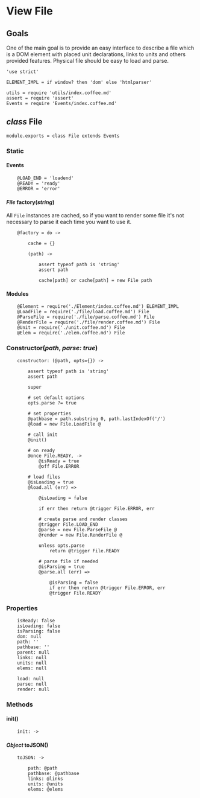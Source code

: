 View File
=========

Goals
-----

One of the main goal is to provide an easy interface to describe a file which is
a DOM element with placed unit declarations, links to units and others provided
features. Physical file should be easy to load and parse.

	'use strict'

	ELEMENT_IMPL = if window? then 'dom' else 'htmlparser'

	utils = require 'utils/index.coffee.md'
	assert = require 'assert'
	Events = require 'Events/index.coffee.md'

*class* File
------------

	module.exports = class File extends Events

### Static

#### Events

		@LOAD_END = 'loadend'
		@READY = 'ready'
		@ERROR = 'error'

#### *File* factory(*string*)

All `File` instances are cached, so if you want to render some file it's not
necessary to parse it each time you want to use it.

		@factory = do ->

			cache = {}

			(path) ->

				assert typeof path is 'string'
				assert path

				cache[path] or cache[path] = new File path

#### Modules

		@Element = require('./Element/index.coffee.md') ELEMENT_IMPL
		@LoadFile = require('./file/load.coffee.md') File
		@ParseFile = require('./file/parse.coffee.md') File
		@RenderFile = require('./file/render.coffee.md') File
		@Unit = require('./unit.coffee.md') File
		@Elem = require('./elem.coffee.md') File

### Constructor(*path*, *parse: true*)

		constructor: (@path, opts={}) ->

			assert typeof path is 'string'
			assert path

			super

			# set default options
			opts.parse ?= true

			# set properties
			@pathbase = path.substring 0, path.lastIndexOf('/')
			@load = new File.LoadFile @

			# call init
			@init()

			# on ready
			@once File.READY, ->
				@isReady = true
				@off File.ERROR

			# load files
			@isLoading = true
			@load.all (err) =>

				@isLoading = false

				if err then return @trigger File.ERROR, err

				# create parse and render classes
				@trigger File.LOAD_END
				@parse = new File.ParseFile @
				@render = new File.RenderFile @

				unless opts.parse
					return @trigger File.READY

				# parse file if needed
				@isParsing = true
				@parse.all (err) =>

					@isParsing = false
					if err then return @trigger File.ERROR, err
					@trigger File.READY

### Properties

		isReady: false
		isLoading: false
		isParsing: false
		dom: null
		path: ''
		pathbase: ''
		parent: null
		links: null
		units: null
		elems: null

		load: null
		parse: null
		render: null

### Methods

#### init()

		init: ->

#### *Object* toJSON()

		toJSON: ->

			path: @path
			pathbase: @pathbase
			links: @links
			units: @units
			elems: @elems